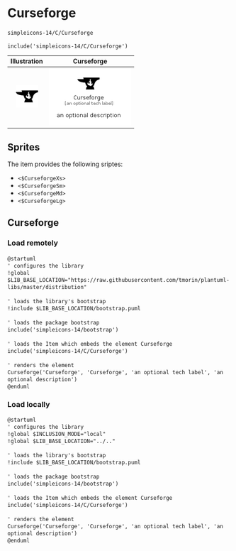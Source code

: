 # Curseforge


```text
simpleicons-14/C/Curseforge
```

```text
include('simpleicons-14/C/Curseforge')
```



| Illustration | Curseforge |
| :---: | :---: |
| ![illustration for Illustration](../../simpleicons-14/C/Curseforge.png) | ![illustration for Curseforge](../../simpleicons-14/C/Curseforge.Local.png) |



## Sprites
The item provides the following sriptes:

- `<$CurseforgeXs>`
- `<$CurseforgeSm>`
- `<$CurseforgeMd>`
- `<$CurseforgeLg>`





## Curseforge

### Load remotely
```plantuml
@startuml
' configures the library
!global $LIB_BASE_LOCATION="https://raw.githubusercontent.com/tmorin/plantuml-libs/master/distribution"

' loads the library's bootstrap
!include $LIB_BASE_LOCATION/bootstrap.puml

' loads the package bootstrap
include('simpleicons-14/bootstrap')

' loads the Item which embeds the element Curseforge
include('simpleicons-14/C/Curseforge')

' renders the element
Curseforge('Curseforge', 'Curseforge', 'an optional tech label', 'an optional description')
@enduml
```

### Load locally
```plantuml
@startuml
' configures the library
!global $INCLUSION_MODE="local"
!global $LIB_BASE_LOCATION="../.."

' loads the library's bootstrap
!include $LIB_BASE_LOCATION/bootstrap.puml

' loads the package bootstrap
include('simpleicons-14/bootstrap')

' loads the Item which embeds the element Curseforge
include('simpleicons-14/C/Curseforge')

' renders the element
Curseforge('Curseforge', 'Curseforge', 'an optional tech label', 'an optional description')
@enduml
```

